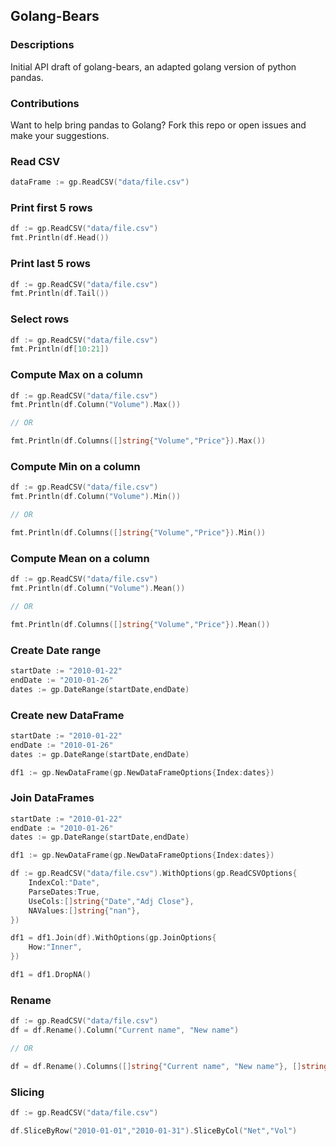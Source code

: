 ## Golang-Bears

### Descriptions

Initial API draft of golang-bears, an adapted golang version of python pandas.

### Contributions

Want to help bring pandas to Golang? Fork this repo or open issues and make your suggestions.

### Read CSV

```go
dataFrame := gp.ReadCSV("data/file.csv")
```

### Print first 5 rows

```go
df := gp.ReadCSV("data/file.csv")
fmt.Println(df.Head())
```


### Print last 5 rows

```go
df := gp.ReadCSV("data/file.csv")
fmt.Println(df.Tail())
```

### Select rows

```go
df := gp.ReadCSV("data/file.csv")
fmt.Println(df[10:21])
```

### Compute Max on a column

```go
df := gp.ReadCSV("data/file.csv")
fmt.Println(df.Column("Volume").Max())

// OR

fmt.Println(df.Columns([]string{"Volume","Price"}).Max())

```

### Compute Min on a column

```go
df := gp.ReadCSV("data/file.csv")
fmt.Println(df.Column("Volume").Min())

// OR

fmt.Println(df.Columns([]string{"Volume","Price"}).Min())
```

### Compute Mean on a column

```go
df := gp.ReadCSV("data/file.csv")
fmt.Println(df.Column("Volume").Mean())

// OR

fmt.Println(df.Columns([]string{"Volume","Price"}).Mean())
```

### Create Date range

```go
startDate := "2010-01-22"
endDate := "2010-01-26"
dates := gp.DateRange(startDate,endDate)
```

### Create new DataFrame

```go
startDate := "2010-01-22"
endDate := "2010-01-26"
dates := gp.DateRange(startDate,endDate)

df1 := gp.NewDataFrame(gp.NewDataFrameOptions{Index:dates})
```

### Join DataFrames

```go
startDate := "2010-01-22"
endDate := "2010-01-26"
dates := gp.DateRange(startDate,endDate)

df1 := gp.NewDataFrame(gp.NewDataFrameOptions{Index:dates})

df := gp.ReadCSV("data/file.csv").WithOptions(gp.ReadCSVOptions{
	IndexCol:"Date",
	ParseDates:True,
	UseCols:[]string{"Date","Adj Close"},
	NAValues:[]string{"nan"},
})

df1 = df1.Join(df).WithOptions(gp.JoinOptions{
	How:"Inner",
})

df1 = df1.DropNA()
```

### Rename

```go
df := gp.ReadCSV("data/file.csv")
df = df.Rename().Column("Current name", "New name")

// OR

df = df.Rename().Columns([]string{"Current name", "New name"}, []string{"Current name of anothe col", "New name"})
```

### Slicing

```go
df := gp.ReadCSV("data/file.csv")

df.SliceByRow("2010-01-01","2010-01-31").SliceByCol("Net","Vol")
```